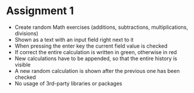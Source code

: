 # Assignment 1

- Create random Math exercises (additions, subtractions, multiplications, divisions)
- Shown as a text with an input field right next to it
- When pressing the enter key the current field value is checked
- If correct the entire calculation is written in green, otherwise in red
- New calculations have to be appended, so that the entire history is visible
- A new random calculation is shown after the previous one has been checked
- No usage of 3rd-party libraries or packages

